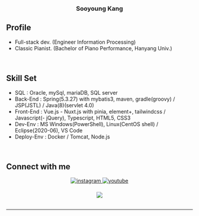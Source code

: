### <br/><div align="center">Sooyoung Kang</div>
## Profile
- Full-stack dev. (Engineer Information Processing)
- Classic Pianist. (Bachelor of Piano Performance, Hanyang Univ.)
<br/>

## Skill Set  
- SQL        : Oracle, mySql, mariaDB, SQL server
- Back-End   : Spring(5.3.27) with mybatis3, maven, gradle(groovy) / JSP(JSTL) / Java(8)(servlet 4.0)
- Front-End  : Vue.js - Nuxt.js with pinia, element+, tailwindcss / Javascript(- jQuery), Typescript, HTML5, CSS3
- Dev-Env    : MS Windows(PowerShell), Linux(CentOS shell) / Eclipse(2020-06), VS Code
- Deploy-Env : Docker / Tomcat, Node.js
<br/>

## Connect with me  
<div align="center">
<a href="https://instagram.com/slpydg" target="_blank">
<img src=https://img.shields.io/badge/instagram-%23000000.svg?&style=for-the-badge&logo=instagram&logoColor=white alt=instagram style="margin-bottom: 5px;" />
</a>
<a href="https://www.youtube.com/homeStayingPiano" target="_blank">
<img src=https://img.shields.io/badge/youtube-%23EE4831.svg?&style=for-the-badge&logo=youtube&logoColor=white alt=youtube style="margin-bottom: 5px;" />
</a>
</div>
<br/>  

<div align="center">
<img src="https://komarev.com/ghpvc/?username=sykang0223&&style=flat-square" align="center" />
</div>  
  

<br/> 

----
